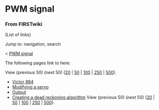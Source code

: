 # PWM signal

### From FIRSTwiki

(List of links)

Jump to: navigation, search

&lt; [PWM signal](/index.php?title=PWM_signal&redirect=no "PWM signal" )  

The following pages link to here:

View (previous 50) (next 50)
([20](/index.php?title=Special:Whatlinkshere/PWM_signal&limit=20&from=0
"Special:Whatlinkshere/PWM signal" ) |
[50](/index.php?title=Special:Whatlinkshere/PWM_signal&limit=50&from=0
"Special:Whatlinkshere/PWM signal" ) |
[100](/index.php?title=Special:Whatlinkshere/PWM_signal&limit=100&from=0
"Special:Whatlinkshere/PWM signal" ) |
[250](/index.php?title=Special:Whatlinkshere/PWM_signal&limit=250&from=0
"Special:Whatlinkshere/PWM signal" ) |
[500](/index.php?title=Special:Whatlinkshere/PWM_signal&limit=500&from=0
"Special:Whatlinkshere/PWM signal" )).

  * [Victor 884](Victor_884 "Victor 884" )
  * [Modifying a servo](Modifying_a_servo "Modifying a servo" )
  * [Output](Output "Output" )
  * [Creating a dead reckoning algorithm](Creating_a_dead_reckoning_algorithm "Creating a dead reckoning algorithm" )
View (previous 50) (next 50)
([20](/index.php?title=Special:Whatlinkshere/PWM_signal&limit=20&from=0
"Special:Whatlinkshere/PWM signal" ) |
[50](/index.php?title=Special:Whatlinkshere/PWM_signal&limit=50&from=0
"Special:Whatlinkshere/PWM signal" ) |
[100](/index.php?title=Special:Whatlinkshere/PWM_signal&limit=100&from=0
"Special:Whatlinkshere/PWM signal" ) |
[250](/index.php?title=Special:Whatlinkshere/PWM_signal&limit=250&from=0
"Special:Whatlinkshere/PWM signal" ) |
[500](/index.php?title=Special:Whatlinkshere/PWM_signal&limit=500&from=0
"Special:Whatlinkshere/PWM signal" )).

